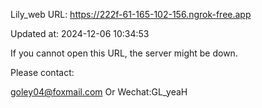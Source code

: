 Lily_web URL: https://222f-61-165-102-156.ngrok-free.app

Updated at: 2024-12-06 10:34:53

If you cannot open this URL, the server might be down.

Please contact: 

goley04@foxmail.com Or Wechat:GL_yeaH